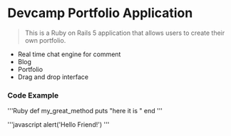 # Devcamp Portfolio Application

> This is a Ruby on Rails 5 application that allows users to create their own portfolio.
- Real time chat engine for comment
- Blog
- Portfolio
- Drag and drop interface

### Code Example

'''Ruby
def my_great_method
  puts "here it is "
end
'''

'''javascript
alert('Hello Friend!')
'''
